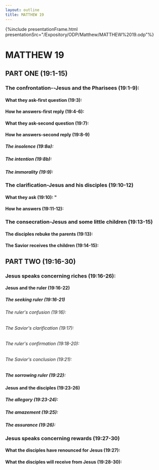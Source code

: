 ```yaml
---
layout: outline
title: MATTHEW 19
---
```

{%include presentationFrame.html presentationSrc="/Expository/ODP/Matthew/MATTHEW%2019.odp"%}

# MATTHEW 19
## PART ONE (19:1-15) 
###  The confrontation\--Jesus and the Pharisees (19:1-9): 
####  What they ask-first question (19:3): 
####  How he answers-first reply (19:4-6): 
####  What they ask-second question (19:7): 
####  How he answers-second reply (19:8-9) 
#####  The insolence (19:8a): 
#####  The intention (19:8b): 
#####  The immorality (19:9): 
###  The clarification-Jesus and his disciples (19:10-12) 
####  What they ask (19:10): \"
####  How he answers (19:11-12): 
###  The consecration-Jesus and some little children (19:13-15) 
####  The disciples rebuke the parents (19:13): 
####  The Savior receives the children (19:14-15): 
## PART TWO (19:16-30) 
###  Jesus speaks concerning riches (19:16-26): 
####  Jesus and the ruler (19:16-22) 
#####  The seeking ruler (19:16-21) 
######  The ruler\'s confusion (19:16): 
######  The Savior\'s clarification (19:17): 
######  The ruler\'s confirmation (19:18-20): 
######  The Savior\'s conclusion (19:21): 
#####  The sorrowing ruler (19:22): 
####  Jesus and the disciples (19:23-26) 
#####  The allegory (19:23-24): 
#####  The amazement (19:25): 
#####  The assurance (19:26): 
###  Jesus speaks concerning rewards (19:27-30) 
####  What the disciples have renounced for Jesus (19:27): 
####  What the disciples will receive from Jesus (19:28-30): 
